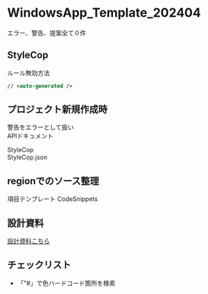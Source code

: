 # WindowsApp_Template_202404

エラー、警告、提案全て０件

## StyleCop

ルール無効方法

```xml
// <auto-generated />
```

## プロジェクト新規作成時

警告をエラーとして扱い  
APIドキュメント

StyleCop  
StyleCop.json

## regionでのソース整理

項目テンプレート
CodeSnippets  

## 設計資料

[設計資料こちら](Documents/Design/DesignDocument.md)

## チェックリスト

- 「"#」で色ハードコード箇所を検索
